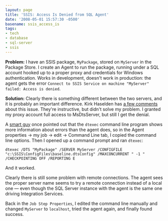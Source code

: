 ```yaml
---
layout: page
title: 'SSIS: Access Is Denied from SQL Agent'
date: '2008-05-01 15:57:30 -0500'
basename: ssis_access_is
tags:
- tech
- database
- sql-server
- ssis
---
```


**Problem:** I have an SSIS package, `MyPackage`, stored on `MyServer` in the
Package Store. I create an Agent to run the package, running under a SQL account
hooked up to a proper proxy and credentials for Windows authentication. Works in
development, doesn't work in production: the agent gets the error `Connect to
SSIS Service on machine "MyServer" failed: Access is denied`.

<!-- truncate -->

**Solution:** Clearly there is something different between the two servers, and
it is probably an important difference. Kirk Haselden has <a href=
"http://www.sqljunkies.com/WebLog/knight_reign/archive/2006/01/05/17769.aspx"> a
few comments</a> about this issue. They're instructive, but didn't solve my
problem. I granted my proxy account full access to MsDtsServer, but still I get
the denial.

A [smart guy](http://blogs.digineer.com/blogs/jasons/) once pointed
out that the `dtexec` command line program shows more information about errors
than the agent does, so in the Agent properties &rarr; my job &rarr; edit &rarr;
Command Line tab, I copied the command line options. Then I opened up a command
prompt and ran `dtexec`:

```none
dtexec /DTS "MyPackage" /SERVER MyServer /CONFIGFILE "c:\SSIS\ConfigFiles\baseline.dtsConfig" /MAXCONCURRENT " -1 " /CHECKPOINTING OFF /REPORTING E
```

And it worked.

Clearly there is still some problem with remote connections. The agent sees the
proper server name seems to try a remote connection instead of a local one
&mdash; even though the SQL Server instance with the agent is the same one
driving Integration Services.

Back in the `Job Step Properties`, I edited the command line manually and
changed `MyServer` to `localhost`, tried the agent again, and finally found
success.

